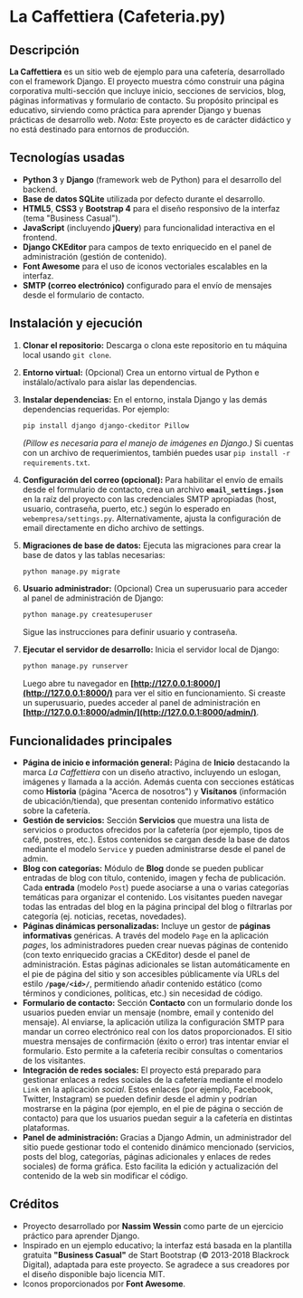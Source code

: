 # La Caffettiera (Cafeteria.py)

## Descripción

**La Caffettiera** es un sitio web de ejemplo para una cafetería, desarrollado con el framework Django. El proyecto muestra cómo construir una página corporativa multi-sección que incluye inicio, secciones de servicios, blog, páginas informativas y formulario de contacto. Su propósito principal es educativo, sirviendo como práctica para aprender Django y buenas prácticas de desarrollo web. *Nota:* Este proyecto es de carácter didáctico y no está destinado para entornos de producción.

## Tecnologías usadas

* **Python 3** y **Django** (framework web de Python) para el desarrollo del backend.
* **Base de datos SQLite** utilizada por defecto durante el desarrollo.
* **HTML5**, **CSS3** y **Bootstrap 4** para el diseño responsivo de la interfaz (tema "Business Casual").
* **JavaScript** (incluyendo **jQuery**) para funcionalidad interactiva en el frontend.
* **Django CKEditor** para campos de texto enriquecido en el panel de administración (gestión de contenido).
* **Font Awesome** para el uso de iconos vectoriales escalables en la interfaz.
* **SMTP (correo electrónico)** configurado para el envío de mensajes desde el formulario de contacto.

## Instalación y ejecución

1. **Clonar el repositorio:** Descarga o clona este repositorio en tu máquina local usando `git clone`.
2. **Entorno virtual:** (Opcional) Crea un entorno virtual de Python e instálalo/actívalo para aislar las dependencias.
3. **Instalar dependencias:** En el entorno, instala Django y las demás dependencias requeridas. Por ejemplo:

   ```bash
   pip install django django-ckeditor Pillow
   ```

   *(Pillow es necesaria para el manejo de imágenes en Django.)*
   Si cuentas con un archivo de requerimientos, también puedes usar `pip install -r requirements.txt`.
4. **Configuración del correo (opcional):** Para habilitar el envío de emails desde el formulario de contacto, crea un archivo **`email_settings.json`** en la raíz del proyecto con las credenciales SMTP apropiadas (host, usuario, contraseña, puerto, etc.) según lo esperado en `webempresa/settings.py`. Alternativamente, ajusta la configuración de email directamente en dicho archivo de settings.
5. **Migraciones de base de datos:** Ejecuta las migraciones para crear la base de datos y las tablas necesarias:

   ```bash
   python manage.py migrate
   ```
6. **Usuario administrador:** (Opcional) Crea un superusuario para acceder al panel de administración de Django:

   ```bash
   python manage.py createsuperuser
   ```

   Sigue las instrucciones para definir usuario y contraseña.
7. **Ejecutar el servidor de desarrollo:** Inicia el servidor local de Django:

   ```bash
   python manage.py runserver
   ```

   Luego abre tu navegador en **[http://127.0.0.1:8000/](http://127.0.0.1:8000/)** para ver el sitio en funcionamiento. Si creaste un superusuario, puedes acceder al panel de administración en **[http://127.0.0.1:8000/admin/](http://127.0.0.1:8000/admin/)**.

## Funcionalidades principales

* **Página de inicio e información general:** Página de **Inicio** destacando la marca *La Caffettiera* con un diseño atractivo, incluyendo un eslogan, imágenes y llamada a la acción. Además cuenta con secciones estáticas como **Historia** (página "Acerca de nosotros") y **Visítanos** (información de ubicación/tienda), que presentan contenido informativo estático sobre la cafetería.
* **Gestión de servicios:** Sección **Servicios** que muestra una lista de servicios o productos ofrecidos por la cafetería (por ejemplo, tipos de café, postres, etc.). Estos contenidos se cargan desde la base de datos mediante el modelo `Service` y pueden administrarse desde el panel de admin.
* **Blog con categorías:** Módulo de **Blog** donde se pueden publicar entradas de blog con título, contenido, imagen y fecha de publicación. Cada **entrada** (modelo `Post`) puede asociarse a una o varias categorías temáticas para organizar el contenido. Los visitantes pueden navegar todas las entradas del blog en la página principal del blog o filtrarlas por categoría (ej. noticias, recetas, novedades).
* **Páginas dinámicas personalizadas:** Incluye un gestor de **páginas informativas** genéricas. A través del modelo `Page` en la aplicación *pages*, los administradores pueden crear nuevas páginas de contenido (con texto enriquecido gracias a CKEditor) desde el panel de administración. Estas páginas adicionales se listan automáticamente en el pie de página del sitio y son accesibles públicamente vía URLs del estilo **`/page/<id>/`**, permitiendo añadir contenido estático (como términos y condiciones, políticas, etc.) sin necesidad de código.
* **Formulario de contacto:** Sección **Contacto** con un formulario donde los usuarios pueden enviar un mensaje (nombre, email y contenido del mensaje). Al enviarse, la aplicación utiliza la configuración SMTP para mandar un correo electrónico real con los datos proporcionados. El sitio muestra mensajes de confirmación (éxito o error) tras intentar enviar el formulario. Esto permite a la cafetería recibir consultas o comentarios de los visitantes.
* **Integración de redes sociales:** El proyecto está preparado para gestionar enlaces a redes sociales de la cafetería mediante el modelo `Link` en la aplicación *social*. Estos enlaces (por ejemplo, Facebook, Twitter, Instagram) se pueden definir desde el admin y podrían mostrarse en la página (por ejemplo, en el pie de página o sección de contacto) para que los usuarios puedan seguir a la cafetería en distintas plataformas.
* **Panel de administración:** Gracias a Django Admin, un administrador del sitio puede gestionar todo el contenido dinámico mencionado (servicios, posts del blog, categorías, páginas adicionales y enlaces de redes sociales) de forma gráfica. Esto facilita la edición y actualización del contenido de la web sin modificar el código.

## Créditos

* Proyecto desarrollado por **Nassim Wessin** como parte de un ejercicio práctico para aprender Django.
* Inspirado en un ejemplo educativo; la interfaz está basada en la plantilla gratuita **"Business Casual"** de Start Bootstrap (© 2013-2018 Blackrock Digital), adaptada para este proyecto. Se agradece a sus creadores por el diseño disponible bajo licencia MIT.
* Iconos proporcionados por **Font Awesome**.
